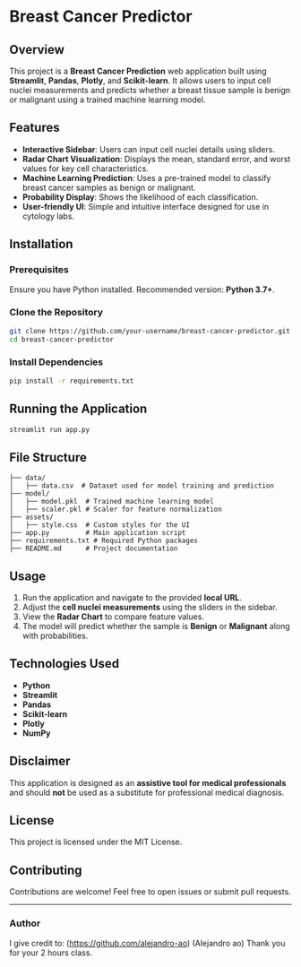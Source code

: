# Breast Cancer Predictor

## Overview

This project is a **Breast Cancer Prediction** web application built using **Streamlit**, **Pandas**, **Plotly**, and **Scikit-learn**. It allows users to input cell nuclei measurements and predicts whether a breast tissue sample is benign or malignant using a trained machine learning model.

## Features

- **Interactive Sidebar**: Users can input cell nuclei details using sliders.
- **Radar Chart Visualization**: Displays the mean, standard error, and worst values for key cell characteristics.
- **Machine Learning Prediction**: Uses a pre-trained model to classify breast cancer samples as benign or malignant.
- **Probability Display**: Shows the likelihood of each classification.
- **User-friendly UI**: Simple and intuitive interface designed for use in cytology labs.

## Installation

### Prerequisites

Ensure you have Python installed. Recommended version: **Python 3.7+**.

### Clone the Repository

```bash
git clone https://github.com/your-username/breast-cancer-predictor.git
cd breast-cancer-predictor
```

### Install Dependencies

```bash
pip install -r requirements.txt
```

## Running the Application

```bash
streamlit run app.py
```

## File Structure

```
├── data/
│   ├── data.csv  # Dataset used for model training and prediction
├── model/
│   ├── model.pkl  # Trained machine learning model
│   ├── scaler.pkl # Scaler for feature normalization
├── assets/
│   ├── style.css  # Custom styles for the UI
├── app.py         # Main application script
├── requirements.txt # Required Python packages
├── README.md      # Project documentation
```

## Usage

1. Run the application and navigate to the provided **local URL**.
2. Adjust the **cell nuclei measurements** using the sliders in the sidebar.
3. View the **Radar Chart** to compare feature values.
4. The model will predict whether the sample is **Benign** or **Malignant** along with probabilities.

## Technologies Used

- **Python**
- **Streamlit**
- **Pandas**
- **Scikit-learn**
- **Plotly**
- **NumPy**

## Disclaimer

This application is designed as an **assistive tool for medical professionals** and should **not** be used as a substitute for professional medical diagnosis.

## License

This project is licensed under the MIT License.

## Contributing

Contributions are welcome! Feel free to open issues or submit pull requests.

---

### Author
I give credit to:
(https://github.com/alejandro-ao) (Alejandro ao)
Thank you for your 2 hours class.

